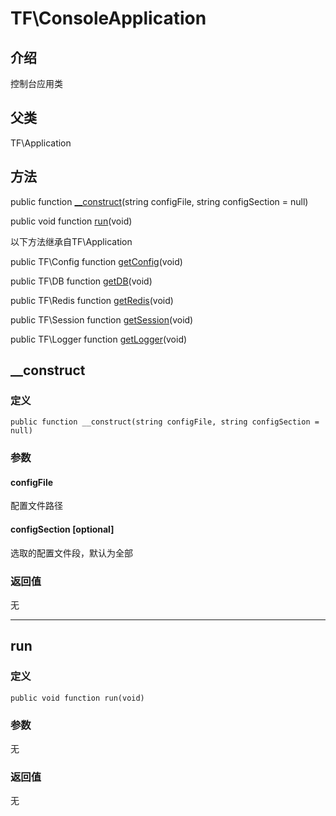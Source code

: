 # TF\\ConsoleApplication

## 介绍
控制台应用类

## 父类
TF\\Application

## 方法

public function [\__construct](#__construct)(string configFile, string configSection = null)

public void function [run](#run)(void)

以下方法继承自TF\\Application

public TF\\Config function [getConfig](Application.md#getconfig)(void)

public TF\\DB function [getDB](Application.md#getdb)(void)

public TF\\Redis function [getRedis](Application.md#getredis)(void)

public TF\\Session function [getSession](Application.md#getsession)(void)

public TF\\Logger function [getLogger](Application.md#getlogger)(void)

## __construct
### 定义
    public function __construct(string configFile, string configSection = null)
### 参数
#### configFile
配置文件路径
#### configSection [optional]
选取的配置文件段，默认为全部
### 返回值
无

-----

## run
### 定义
    public void function run(void)
### 参数
无
### 返回值
无
